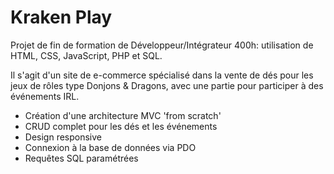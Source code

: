 # Kraken Play #

Projet de fin de formation de Développeur/Intégrateur 400h: utilisation de HTML, CSS, JavaScript, PHP et SQL.

Il s'agit d'un site de e-commerce spécialisé dans la vente de dés pour les jeux de rôles type Donjons & Dragons, avec une partie pour participer à des événements IRL.

- Création d'une architecture MVC 'from scratch'
- CRUD complet pour les dés et les événements
- Design responsive
- Connexion à la base de données via PDO
- Requêtes SQL paramétrées
